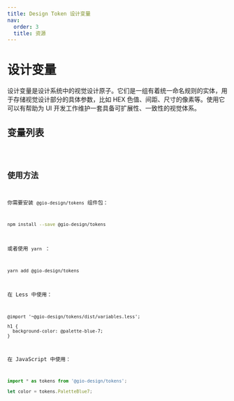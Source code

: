 ```yaml
---
title: Design Token 设计变量
nav:
  order: 3
  title: 资源
---
```


# 设计变量

设计变量是设计系统中的视觉设计原子。它们是一组有着统一命名规则的实体，用于存储视觉设计部分的具体参数，比如 HEX 色值、间距、尺寸的像素等。使用它可以有帮助为 UI 开发工作维护一套具备可扩展性、一致性的视觉体系。

## 变量列表

<code src="./tokenDemos/tokens.tsx" inline />

## 使用方法

你需要安装 `@gio-design/tokens` 组件包：

```bash
npm install --save @gio-design/tokens
```

或者使用 `yarn` ：

```bash
yarn add @gio-design/tokens
```

在 Less 中使用：

```less
@import '~@gio-design/tokens/dist/variables.less';

h1 {
  background-color: @palette-blue-7;
}
```

在 JavaScript 中使用：

```javascript
import * as tokens from '@gio-design/tokens';

let color = tokens.PaletteBlue7;
```

